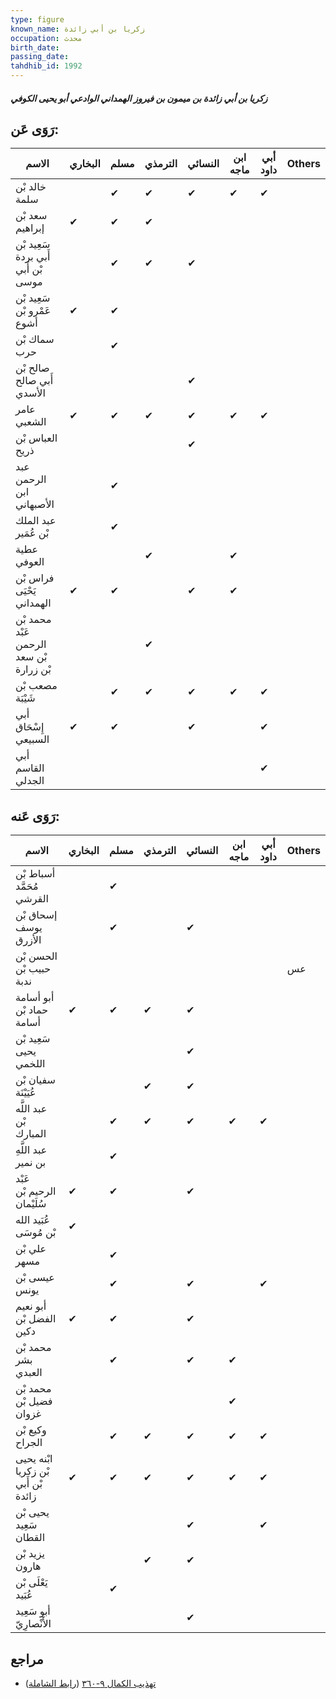 ```yaml
---
type: figure
known_name: زكريا بن أبي زائدة
occupation: محدث
birth_date:
passing_date:
tahdhib_id: 1992
---
```

##### زكريا بن أبي زائدة بن ميمون بن فيروز الهمداني الوادعي أبو يحيى الكوفي

## رَوَى عَن:
| الاسم                                   | البخاري | مسلم | الترمذي | النسائي | ابن ماجه | أبي داود | Others |
| --------------------------------------- | ------- | ---- | ------- | ------- | -------- | -------- | ------ |
| خالد بْن سلمة                           |         | ✔    | ✔       | ✔       | ✔        | ✔        |        |
| سعد بْن إبراهيم                         | ✔       | ✔    | ✔       |         |          |          |        |
| سَعِيد بْن أَبي بردة بْن أَبي موسى      |         | ✔    | ✔       | ✔       |          |          |        |
| سَعِيد بْن عَمْرو بْن أشوع              | ✔       | ✔    |         |         |          |          |        |
| سماك بْن حرب                            |         | ✔    |         |         |          |          |        |
| صالح بْن أَبي صالح الأسدي               |         |      |         | ✔       |          |          |        |
| عامر الشعبي                             | ✔       | ✔    | ✔       | ✔       | ✔        | ✔        |        |
| العباس بْن ذريح                         |         |      |         | ✔       |          |          |        |
| عبد الرحمن ابن الأصبهاني                |         | ✔    |         |         |          |          |        |
| عبد الملك بْن عُمَير                    |         | ✔    |         |         |          |          |        |
| عطية العوفي                             |         |      | ✔       |         | ✔        |          |        |
| فراس بْن يَحْيَى الهمداني               | ✔       | ✔    |         | ✔       | ✔        |          |        |
| محمد بْن عَبْد الرحمن بْن سعد بْن زرارة |         |      | ✔       |         |          |          |        |
| مصعب بْن شَيْبَة                        |         | ✔    | ✔       | ✔       | ✔        | ✔        |        |
| أبي إِسْحَاق السبيعي                    | ✔       | ✔    |         | ✔       |          | ✔        |        |
| أبي القاسم الجدلي                       |         |      |         |         |          | ✔        |        |
## رَوَى عَنه:
| الاسم                               | البخاري | مسلم | الترمذي | النسائي | ابن ماجه | أبي داود | Others |
| ----------------------------------- | ------- | ---- | ------- | ------- | -------- | -------- | ------ |
| أسباط بْن مُحَمَّد القرشي           |         | ✔    |         |         |          |          |        |
| إسحاق بْن يوسف الأزرق               |         | ✔    |         | ✔       |          |          |        |
| الحسن بْن حبيب بْن ندبة             |         |      |         |         |          |          | عس     |
| أبو أسامة حماد بْن أسامة            | ✔       | ✔    | ✔       | ✔       |          |          |        |
| سَعِيد بْن يحيى اللخمي              |         |      |         | ✔       |          |          |        |
| سفيان بْن عُيَيْنَة                 |         |      | ✔       | ✔       |          |          |        |
| عبد اللَّه بْن المبارك              |         | ✔    | ✔       | ✔       | ✔        | ✔        |        |
| عبد اللَّهِ بن نمير                 |         | ✔    |         |         |          |          |        |
| عَبْد الرحيم بْن سُلَيْمان          | ✔       | ✔    |         | ✔       |          |          |        |
| عُبَيد الله بْن مُوسَى              | ✔       |      |         |         |          |          |        |
| علي بْن مسهر                        |         | ✔    |         |         |          |          |        |
| عيسى بْن يونس                       |         | ✔    |         | ✔       |          | ✔        |        |
| أبو نعيم الفضل بْن دكين             | ✔       | ✔    |         | ✔       |          |          |        |
| محمد بْن بشر العبدي                 |         | ✔    |         | ✔       | ✔        |          |        |
| محمد بْن فضيل بْن غزوان             |         |      |         |         | ✔        |          |        |
| وكيع بْن الجراح                     |         | ✔    | ✔       | ✔       | ✔        | ✔        |        |
| ابْنه يحيى بْن زكريا بْن أَبي زائدة | ✔       | ✔    | ✔       | ✔       | ✔        | ✔        |        |
| يحيى بْن سَعِيد القطان              |         |      |         | ✔       |          | ✔        |        |
| يزيد بْن هارون                      |         |      | ✔       | ✔       |          |          |        |
| يَعْلَى بْن عُبَيد                  |         | ✔    |         |         |          |          |        |
| أبو سَعِيد الأَنْصارِيّ             |         |      |         | ✔       |          |          |        |
## مراجع
- [تهذيب الكمال ٩-٣٦٠](obsidian://open?vault=Tahdhib-al-Kamal&file=Figures/١٩٩٢-زكريا%20بن%20أبي%20زائدة%20بن%20ميمون%20بن%20فيروز%20الهمداني%20الوادعي%20أبو%20يحيى%20الكوفي) ([رابط الشاملة](https://shamela.ws/book/3722/4600))